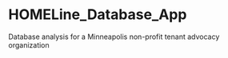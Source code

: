# HOMELine_Database_App
Database analysis for a Minneapolis non-profit tenant advocacy organization
